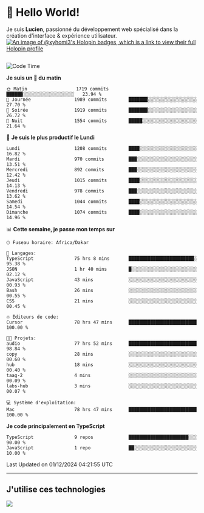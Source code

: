 # 👋 Hello World!

Je suis **Lucien**, passionné du développement web spécialisé dans la création d'interface & expérience utilisateur.
[![An image of @xyhomi3's Holopin badges, which is a link to view their full Holopin profile](https://holopin.me/xyhomi3)](https://holopin.io/@xyhomi3)

##

<!--START_SECTION:waka-->
![Code Time](http://img.shields.io/badge/Code%20Time-2%2C677%20hrs%2010%20mins-blue)

**Je suis un 🐤 du matin** 

```text
🌞 Matin                  1719 commits        ██████░░░░░░░░░░░░░░░░░░░   23.94 % 
🌆 Journée                1989 commits        ███████░░░░░░░░░░░░░░░░░░   27.70 % 
🌃 Soirée                 1919 commits        ███████░░░░░░░░░░░░░░░░░░   26.72 % 
🌙 Nuit                   1554 commits        █████░░░░░░░░░░░░░░░░░░░░   21.64 % 
```
📅 **Je suis le plus productif le Lundi** 

```text
Lundi                    1208 commits        ████░░░░░░░░░░░░░░░░░░░░░   16.82 % 
Mardi                    970 commits         ███░░░░░░░░░░░░░░░░░░░░░░   13.51 % 
Mercredi                 892 commits         ███░░░░░░░░░░░░░░░░░░░░░░   12.42 % 
Jeudi                    1015 commits        ████░░░░░░░░░░░░░░░░░░░░░   14.13 % 
Vendredi                 978 commits         ███░░░░░░░░░░░░░░░░░░░░░░   13.62 % 
Samedi                   1044 commits        ████░░░░░░░░░░░░░░░░░░░░░   14.54 % 
Dimanche                 1074 commits        ████░░░░░░░░░░░░░░░░░░░░░   14.96 % 
```


📊 **Cette semaine, je passe mon temps sur** 

```text
🕑︎ Fuseau horaire: Africa/Dakar

💬 Langages: 
TypeScript               75 hrs 8 mins       ████████████████████████░   95.38 % 
JSON                     1 hr 40 mins        █░░░░░░░░░░░░░░░░░░░░░░░░   02.12 % 
JavaScript               43 mins             ░░░░░░░░░░░░░░░░░░░░░░░░░   00.93 % 
Bash                     26 mins             ░░░░░░░░░░░░░░░░░░░░░░░░░   00.55 % 
CSS                      21 mins             ░░░░░░░░░░░░░░░░░░░░░░░░░   00.45 % 

🔥 Éditeurs de code: 
Cursor                   78 hrs 47 mins      █████████████████████████   100.00 % 

🐱‍💻 Projets: 
audio                    77 hrs 52 mins      █████████████████████████   98.84 % 
copy                     28 mins             ░░░░░░░░░░░░░░░░░░░░░░░░░   00.60 % 
hub                      18 mins             ░░░░░░░░░░░░░░░░░░░░░░░░░   00.40 % 
taag-2                   4 mins              ░░░░░░░░░░░░░░░░░░░░░░░░░   00.09 % 
labs-hub                 3 mins              ░░░░░░░░░░░░░░░░░░░░░░░░░   00.07 % 

💻 Système d'exploitation: 
Mac                      78 hrs 47 mins      █████████████████████████   100.00 % 
```

**Je code principalement en TypeScript** 

```text
TypeScript               9 repos             ██████████████████████░░░   90.00 % 
JavaScript               1 repo              ██░░░░░░░░░░░░░░░░░░░░░░░   10.00 % 
```




 Last Updated on 01/12/2024 04:21:55 UTC
<!--END_SECTION:waka-->
---

## J'utilise ces technologies

<p align="left">
  <a href="https://skillicons.dev">
    <img src="https://skillicons.dev/icons?i=ts,js,md,scss,tailwind,react,docker,express,astro,vite,nextjs,vercel,figma,ableton" />
  </a>
</p>

